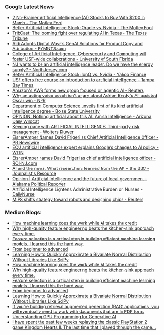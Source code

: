 ### Google Latest News
<!-- GOOGLE-NEWS-CONTENT:START -->

- [2 No-Brainer Artificial Intelligence (AI) Stocks to Buy With $200 in March - The Motley Fool](https://news.google.com/rss/articles/CBMilAFBVV95cUxQNUpzbjk0NFB5bTNhZkhWb01Da3FYWEVDUFRjVlJSdjdWcGswRENQSGNJU3hOSUxLeU0wZnZCeWE0T2dVdjZuMHVoT2JtaTIwWE12cHlZNmVQMzdyX0tPZDN2dFVBTU9ob0I0Ty1LM0o3Ykx5bUhKX2l0MFdPU1A2ZGVJaGdVbDZ4Rnp3WHBFY20zY2ky?oc=5)
- [Better Artificial Intelligence Stock: Oracle vs. Nvidia - The Motley Fool](https://news.google.com/rss/articles/CBMilwFBVV95cUxQejhXTnVRdEszMk16M3BTVzdmWjZmMnZ6YnBINm8ySDNFaXJLd1ZMV2dGc0VxU21NVGJjcVktWFBhUGtJNUFCTXQ5ZHE2R1M4TzJ4UDluQ002UGNNQ2tMMGVtX2xvNWVTclc0VzhwVXhNUHJuMndpSUJJUU1fV2FSUHg0NW84MlR2OFEtc01DVGRNU2hSbnJv?oc=5)
- [TribCast: The looming fight over regulating AI in Texas - The Texas Tribune](https://news.google.com/rss/articles/CBMilAFBVV95cUxQaFBkQkM3X1BLVlhGUDQ5MlFKOVBmSGgyTVhJcGFQcGpsbjItLVpEaU9MR296ME9NdnFNRU1YUXlPWkZGakc4UUJjbHZzS1RTUG9sMWkxS0U4XzdxZW9xUHAwYllPOWNUUWdNZkI0cUJyYWZycEUzSDBVRGMxRUxfWlZqel80cWVrNnllczUyMWNLb0lU?oc=5)
- [Aldi Adopts Digital Wave’s GenAI Solutions for Product Copy and Attribution - PYMNTS.com](https://news.google.com/rss/articles/CBMiyAFBVV95cUxPdGh3Nm9ObUhpdVpzSjFvNnRlMzJrVEtMejVBV0FHSC1nbE16RnFyNUsxQjZua2lJQlpIZi1OUVoyVjJrUE1TU05rYldxRzAyeXlOeUQ3Yzl3TDRxaFpoSF9VUGZNVUphbTI3eklLSm51ZVR2T2s0akJUZzRUdzEwY2s0dW1kc29rR2hvWjB2ZkdwOXNNSkh5YlF6N0JMX2s3MVR2N2pTNzVLVW1oa09EYzBPSUt3OGt3UGN5Q3daeVZFSWd6OXNrNA?oc=5)
- [College of Artificial Intelligence, Cybersecurity and Computing will foster USF-wide collaborations - University of South Florida](https://news.google.com/rss/articles/CBMizAFBVV95cUxOczVIRU5YVVp3aU5waHBLVExIVU83WUEzNE44d3Vxd0RacWVhSXQzcDFWUWJEblkwWnV4cGJrY0xfZ1ZyYWxIUFM4bkRMMW0xSHkwWnMzRTV6OUptS3d5dUo2SEYwSWhlX1Vva3VWTkxXeGFwRXoxU0FrS1FieTJoTTJJVEk3SnVhZ1Y1dzVlTG5vQXEzeWJ2YWdxQXlFamY0bkVGNDZtR3lqMkxpZm9WenkxWFdsanlDUXpJdXZjZU9XQ3VtWXN1SHlpTzQ?oc=5)
- [NJ wants to be an artificial intelligence leader. Do we have the energy supply? - NorthJersey.com](https://news.google.com/rss/articles/CBMi2wFBVV95cUxONjJUY1hOeU5iVmZDM2pXRG1KWVhyalBPOXhaRlRDeEpqNzlkRmtXOFlPRmZYdHU2dDRLbW5ydUdDeGgtQnozcjdnaFA1WUJ1RTVyeGxETURwVS1OajQzM0RsOWViVThraVVXMmdscGdFZE15b0JiVnVvM3NWSnRhR2hMcUNVYUFuNWhUM09OeXo5RlFuYTJuZGJjY2h6TUU2VkNZRm5MeXIzc3pUMk1EdzU4YXBULUVuckQ3VEYyV1diS2ZzT09WVWsyakJldl82aU1OUXBlYmNoMVk?oc=5)
- [Better Artificial Intelligence Stock: IonQ vs. Nvidia - Yahoo Finance](https://news.google.com/rss/articles/CBMikAFBVV95cUxPb3J3dk9aS3hpX01oY3p3ZVgwMTktR2RoM1FYYlZBRTQ5aGROWm5RV2Z1UG9qbm1SRUVFNWlFMWJzZU1QRmJwZ1dIUUxzNzdWVE11c09aM2tMSHBaeXVSbjM3WUZCY2xFR3JLX3hpSUVZaF9sSHcwWFNBcUxkMENnRURJTHU4RXlVeXd6NnFJNFA?oc=5)
- [USF offers free course on introduction to artificial intelligence - Tampa Bay Times](https://news.google.com/rss/articles/CBMingFBVV95cUxQRWxwdVR0SGJZMkEwUVJlMDF4cWVEM3JMc3hEZURPU2tfOTBGNXZpdlBjVTlVZnJfZVFJdTRodmRNVjJDV0RvN2JBQlFhUXdrRkZMXzNqbjNfNEd0c0FmbkR0Z3hhUkpoUjJiUko5bTEtd3gtUWdjdXROTTZwNjhaT2dPWkItUHlkZnFUa3dyT0kwaTJYX1VUUF9JZkVlQQ?oc=5)
- [Amazon's AWS forms new group focused on agentic AI - Reuters](https://news.google.com/rss/articles/CBMiuAFBVV95cUxPM2ZWQURaMWViSnZXa1NUd29ObV9CMWo3R211US1lbWdHUm9SSHk3aFB5d1pQTFNQNnFEMnhEZllaTmtCN3ZDWU1aYVBoUUNXMnNoUnlDdTF0cEl5ZktoUEw0MGhobW1HYi0zSHRPaFdJVS14akV3elUxaTRSczh5NG5mVFdOd3JqbmJIS3NuMHpaWXNQZ3gzUFFQazh2am1WSDFkazhqcjVWa0d5RnkzQXF5RkhDUTRo?oc=5)
- [Why an acting voice coach isn't angry about Adrien Brody's AI-assisted Oscar win - NPR](https://news.google.com/rss/articles/CBMinwFBVV95cUxPOWJadG80VDh6RWtwVU5yU1ZBV2luQWtsZFE2TDh5b25Xc3BPN19FMjZPa1JoTDluOGNyaDNmek9zNllCWk1nOXhFdDNLSmdDYXV5WlA3RHJXWE52T1AzdVJ2Q3Z5T3R2N0xFTTJEZGYwLTJQY3B6eWp6V2Q1SlFVc1pvNnU0MXVSRlpWLWNkc2pFNzBmeHFUYkdLV0dOa1U?oc=5)
- [Department of Computer Science unveils first of its kind artificial intelligence degree - Boise State University](https://news.google.com/rss/articles/CBMirwFBVV95cUxQMVF5ek5waVdUNjl6eTk4VzhycHYtZnExenpsd0R2SEl4emMtQTVJb3F3bWNZZGo0Qk9DSzdYd0hGV3hNT2c4LWJ2aVg5dy1vQUI1c3U5Q1NEVEl0d2RvTmZ0a0FmaEFTN1JLLXNwTFdyaEsxcjMtUkJXWVNTdUM1NnNGLS1vakc5VnZIMmhodGI1TGNIZ2o0MzBIS0dPOVVjeTY2OWFGZjB5LXNqWG9v?oc=5)
- [OPINION: Nothing artificial about this AI: Amish Intelligence - Arizona Daily Wildcat](https://news.google.com/rss/articles/CBMic0FVX3lxTE40aV9Qckk2X0IzTFRfX0t5OFI1VGZFVDBXamFTX1RQVzJqVC1QMExUSC10MTVwanI3VzhoRHlYcGNBbWJXb0hYUFVtSk5lbE9HUWd1YndaVWtZb2FIQVMyMXJqbC1YSV9PQnhyUFdWeFVqVkE?oc=5)
- [Keeping pace with ARTIFICIAL INTELLIGENCE: Third-party risk management - Wolters Kluwer](https://news.google.com/rss/articles/CBMiugFBVV95cUxNR1psbzBjc2FkS2VzVzdSOXNfUnpFOHpmSnpLaV8xTmhURUNmRWpjLXJRU1BiNlhLRnJRMmlTcFJyQUw4Yk9NeF9iN0xkbk5mcTlxc29OVWRXbDRLLWpmbnR3M2Z5UDRCRmEtRHJvRXo0T3UxT1ZkaU5TSkpEYU9KcDRXc1hTNUhWWGNPQzZjdERDV25qUlp0Zkl0X2VTT09ld2wybGlaVWlJX3E0S0NFZkZILUNBTmF4a2c?oc=5)
- [EisnerAmper Names David Frigeri as Chief Artificial Intelligence Officer - PR Newswire](https://news.google.com/rss/articles/CBMixwFBVV95cUxOYlZQbm5MaEJVeFJEMkh2eHRacWQtUTRTUTZGekZSb1R1QldwQlh1bTYtdDA3RlJ5WUZOZnVaYUd6WjJZblhuWW12TjRXZk1ULVR2a0NWQl9ERUNoVDVDZ1lMZUVPMlQydTZDY29FQlFrQ3ZNUHVoTGRtcHJPRl9jdG9zZ1ZSQi1GTE9Rb3g0bDJZUDI2OHNRM1A2eWlYbWhRWXh1NmFZWWZrdUh0OUV1R2RqVmc2bVpKSW5oOUwtWGpIc1QtOThj?oc=5)
- [ECU artificial intelligence expert explains Google’s changes to AI policy - WITN](https://news.google.com/rss/articles/CBMipAFBVV95cUxQemFpd0pwaVRaSWVkSnVjRjNaNERtY0EtU3Y2dWlDc2pNZEt1MzV2SzJlOUZvbmV5VzFpUnNlbGRWaFBWU0lRazByOHN3YjJzZGdhWk50RlpvZFA4YmdZaVU4N0NsWHdKdUtjM19yRks3elI3WjdXQTBKaXRfT1BVczNTQ1BhekxOS05uMksySFpldlJBODJTWHRhOVJnZV9VWEJrWdIBuAFBVV95cUxNRm1EOWxURktZM3ROQnZzc1ByYWhHaXAyTVVHY0FjNWpfMFpLYnRTVTY4Vlp2bTJQUzg2N0xFdlBsa3AzUFdhX3NIUmExVzZ4dU5ENmxkSmFFWVA1cWY5RjZiUUdhNFJ2QWVIXzZmTHpUWHVTWUFSMElkLWtjTHVJOGxxSW1LUS02eGU5dWVQUHB5RThfNzhiZFJkZW5fdW55N1ZnaVF3OVRySUVHQzhuMURHRllGYVVG?oc=5)
- [EisnerAmper names David Frigeri as chief artificial intelligence officer - ROI-NJ.com](https://news.google.com/rss/articles/CBMisgFBVV95cUxQV3Y5R1lMR3hXcnc4OG1nM3NKV21DaVlkUVdWMjBmNXpmT0xsdHBkUGxWb05rVlczVElUclloRG5taUZ4cVd4dFFBdUZ5MDZCcW1TWWVkM2JaeDZhclo3R045LWlQVXpIdHUzNGM3UTRLTXFCamRWd3FqNUZJWmJtdzQ0ajNIRTJHY0dpcmI4eUN5U2g2RHNvM0wwNWp5WHRReXMwNXpLWE9LeGxaaEFiNkln?oc=5)
- [AI and the news: What researchers learned from the AP + the BBC - Journalist's Resource](https://news.google.com/rss/articles/CBMiW0FVX3lxTE1Feks4cVVGMkRwRTUyOFk4dEhUNFEyVG1OVFJNVXpKd3ltSEF4Q21hQmhCTllqbHNGYnFfYkYtbW83T2pjVlhmMlpQWVVSa3pQSmswTUl1NnB5M0E?oc=5)
- [Opinion | Artificial Intelligence and the future of local government - Alabama Political Reporter](https://news.google.com/rss/articles/CBMiqAFBVV95cUxOeHRWYmtERXNmRUNEdVo3MkRFYWRnUG9zMzA1Qzc5SjgwNzdmZzVoMmdNTjlLS24zcDdNZl9FM0xwZTFlTTBpWmJpYW1BWTh1Rkg2NFN2UlczUzRlYktLUmNMeC1GSExUQ0JPNlVWd3pxYjVGU0J1ZmZjemFjb2M3bWpfQmZVTVJSbVE4NjFkd210eWdyWlowWjBvaE1ZWlFsYVVBTHg1bHY?oc=5)
- [Artificial Intelligence Lightens Administrative Burden on Nurses - DailyNurse](https://news.google.com/rss/articles/CBMilwFBVV95cUxPaGY4a25wOG1aR18tWWsyOERfQlgwZE5Wb2pZbFNBSEUwZll1TTl3V0xCTXFfNkJKb0JQOFNaeFk5ZFBIVUdqNU1QTEdEeUZKSGdHa0ZEUVlYaHU3N242OVU3V0VyUThqeDd5V0czMXVzUzFZdHY4aG82VEpzOGlGM3VqT2lMNlpxdDZhdmJRRjdrQmxERS1Z?oc=5)
- [MIPS shifts strategy toward robots and designing chips - Reuters](https://news.google.com/rss/articles/CBMivgFBVV95cUxNb2hNbmtvNkpLQ1ZhT1laUGdBZkt5V1lkSHAzQktURFpaZHRHMHlFWWsxM05GX2hEcHV4b0ppcGtRMEJjaWNRTXRYXzZWLW5zRHdyMkJuUGk5NWc4eHAxV3BPeUVIUUtnVExRQTFxdHhQNVlWeXluU1V3QWdTYWlmbUt4cXpGc3Z6cHFBWXNzNGdkSUZBYTktdEpVbUJ6QW11X1g4enV3cVM4S0J5TmoxbWQzZ1Y3SW52QTFzNmJn?oc=5)<!-- GOOGLE-NEWS-CONTENT:END -->

### Medium Blogs:
<!-- MEDIUM-CONTENT:START -->

- [How machine learning does the work while AI takes the credit](https://medium.com/gitconnected/artificial-intelligence-is-not-what-you-think-it-is-442395abd9cb?source=topic_portal---recommended_stories---machine_learning---0-84--------------------0308f20d_b90d_48de_a60d_2d64ae8fd52e--------------)
- [Why high-quality feature engineering beats the kitchen-sink approach every time.](https://medium.com/data-science-collective/the-power-of-1-feature-how-airbnbs-2013-location-model-transformed-search-rankings-e2bba8fc20a2?source=topic_portal---recommended_stories---machine_learning---1-107--------------------0308f20d_b90d_48de_a60d_2d64ae8fd52e--------------)
- [Feature selection is a critical step in building efficient machine learning models. I learned this the hard way.](https://medium.com/data-science-collective/featurewiz-polars-a-robust-and-scalable-solution-for-feature-selection-with-xgboost-328147330a1d?source=topic_portal---recommended_stories---machine_learning---2-85--------------------0308f20d_b90d_48de_a60d_2d64ae8fd52e--------------)
- [From beginner to advanced](https://medium.com/@shawhin/5-ai-projects-for-people-in-a-hurry-1220f0b27037?source=topic_portal---recommended_stories---machine_learning---3-84--------------------0308f20d_b90d_48de_a60d_2d64ae8fd52e--------------)
- [Learning How to Quickly Approximate a Bivariate Normal Distribution Without Libraries Like SciPy](https://medium.com/@irenemarkelic/how-to-create-a-bivariate-normal-random-vector-from-two-independent-normals-f5ee1ef884ed?source=topic_portal---recommended_stories---machine_learning---4-107--------------------0308f20d_b90d_48de_a60d_2d64ae8fd52e--------------)
- [How machine learning does the work while AI takes the credit](https://medium.com/gitconnected/artificial-intelligence-is-not-what-you-think-it-is-442395abd9cb?source=topic_portal---recommended_stories---machine_learning---0-84--------------------0308f20d_b90d_48de_a60d_2d64ae8fd52e--------------)
- [Why high-quality feature engineering beats the kitchen-sink approach every time.](https://medium.com/data-science-collective/the-power-of-1-feature-how-airbnbs-2013-location-model-transformed-search-rankings-e2bba8fc20a2?source=topic_portal---recommended_stories---machine_learning---1-107--------------------0308f20d_b90d_48de_a60d_2d64ae8fd52e--------------)
- [Feature selection is a critical step in building efficient machine learning models. I learned this the hard way.](https://medium.com/data-science-collective/featurewiz-polars-a-robust-and-scalable-solution-for-feature-selection-with-xgboost-328147330a1d?source=topic_portal---recommended_stories---machine_learning---2-85--------------------0308f20d_b90d_48de_a60d_2d64ae8fd52e--------------)
- [From beginner to advanced](https://medium.com/@shawhin/5-ai-projects-for-people-in-a-hurry-1220f0b27037?source=topic_portal---recommended_stories---machine_learning---3-84--------------------0308f20d_b90d_48de_a60d_2d64ae8fd52e--------------)
- [Learning How to Quickly Approximate a Bivariate Normal Distribution Without Libraries Like SciPy](https://medium.com/@irenemarkelic/how-to-create-a-bivariate-normal-random-vector-from-two-independent-normals-f5ee1ef884ed?source=topic_portal---recommended_stories---machine_learning---4-107--------------------0308f20d_b90d_48de_a60d_2d64ae8fd52e--------------)
- [If you’re building retrieval augmented generation (RAG) applications, you will eventually need to work with documents that are in PDF form.](https://medium.com/gitconnected/whats-the-best-pdf-extractor-for-rag-i-tried-llamaparse-unstructured-and-vectorize-4abbd57b06e0?source=topic_portal---recommended_stories---machine_learning---5-85--------------------0308f20d_b90d_48de_a60d_2d64ae8fd52e--------------)
- [Understanding GPU Programming for Generative AI](https://medium.com/data-science-in-your-pocket/gpu-programming-for-beginners-1530ff5efe83?source=topic_portal---recommended_stories---machine_learning---6-84--------------------0308f20d_b90d_48de_a60d_2d64ae8fd52e--------------)
- [I have spent the past few weeks replaying the classic PlayStation 2 game Kingdom Hearts II. The last time that I played through the game…](https://medium.com/@awjuliani/what-kingdom-hearts-ii-can-teach-us-about-ai-sentience-and-moral-patienthood-dac6bccd903b?source=topic_portal---recommended_stories---machine_learning---7-107--------------------0308f20d_b90d_48de_a60d_2d64ae8fd52e--------------)<!-- MEDIUM-CONTENT:END -->
